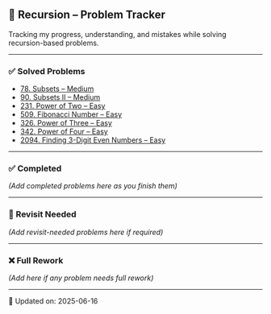 ## 🔗 Recursion – Problem Tracker  
Tracking my progress, understanding, and mistakes while solving recursion-based problems.

---

### ✅ Solved Problems
- [78. Subsets – Medium](https://leetcode.com/problems/subsets/)
- [90. Subsets II – Medium](https://leetcode.com/problems/subsets-ii/)
- [231. Power of Two – Easy](https://leetcode.com/problems/power-of-two/)
- [509. Fibonacci Number – Easy](https://leetcode.com/problems/fibonacci-number/)
- [326. Power of Three – Easy](https://leetcode.com/problems/power-of-three/)
- [342. Power of Four – Easy](https://leetcode.com/problems/power-of-four/)
- [2094. Finding 3-Digit Even Numbers – Easy](https://leetcode.com/problems/finding-3-digit-even-numbers/)

---

### ✅ Completed
_(Add completed problems here as you finish them)_

---

### 🔁 Revisit Needed
_(Add revisit-needed problems here if required)_

---

### ❌ Full Rework
_(Add here if any problem needs full rework)_

---

📝 Updated on: 2025-06-16
